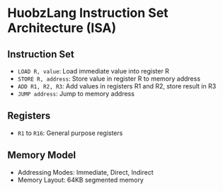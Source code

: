 # HuobzLang Instruction Set Architecture (ISA)

## Instruction Set
- `LOAD R, value`: Load immediate value into register R
- `STORE R, address`: Store value in register R to memory address
- `ADD R1, R2, R3`: Add values in registers R1 and R2, store result in R3
- `JUMP address`: Jump to memory address

## Registers
- `R1` to `R16`: General purpose registers

## Memory Model
- Addressing Modes: Immediate, Direct, Indirect
- Memory Layout: 64KB segmented memory
